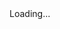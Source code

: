 <!DOCTYPE html>
<html lang="en">
<head>
  <meta charset="UTF-8">
  <meta name="viewport" content="width=device-width, initial-scale=1.0">
  <title>Zara Hussain Typography Animation</title>
  
  <!-- Add a link to your CSS here (if you have any custom styles) -->
  <link rel="stylesheet" href="styles.css">
  
  <!-- Link to p5.js library -->
  <script src="https://cdnjs.cloudflare.com/ajax/libs/p5.js/1.4.0/p5.js"></script>
  
  <!-- Your custom loading screen script -->
  <script src="loading.js"></script> <!-- If you have a separate loading.js file for the loading screen -->

  <!-- Link to your custom sketch.js file -->
  <script src="sketch.js"></script>  <!-- This is the main p5.js sketch -->
</head>
<body>
  <!-- Loading screen (it will hide once the sketch is ready) -->
  <div id="loading-screen">
    <div id="loading-text">Loading...</div>
  </div>

  <!-- You can add other content for the page here, such as a title, about text, etc. -->

  <script>
    // Add event listener to hide the loading screen once the sketch is ready
    window.addEventListener('sketchReady', function() {
      document.getElementById('loading-screen').style.display = 'none'; // Hide the loading screen
    });
  </script>
</body>
</html>

